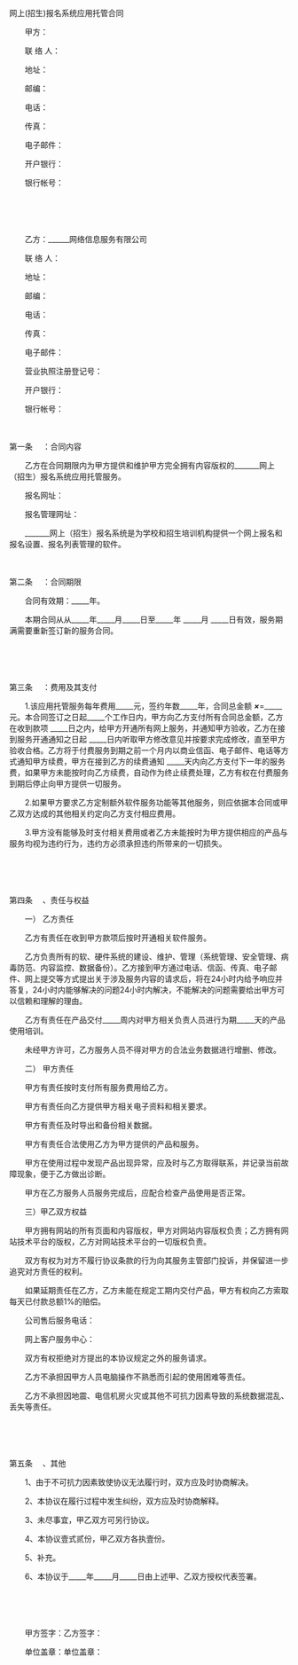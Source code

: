 



网上(招生)报名系统应用托管合同



 

　　甲方：

　　联 络 人：

　　地址：

　　邮编：

　　电话：

　　传真：

　　电子邮件：

　　开户银行：

　　银行帐号：　　

　　

　　

　　乙方：______网络信息服务有限公司

　　联 络 人：

　　地址：

　　邮编：

　　电话：

　　传真：

　　电子邮件：

　　营业执照注册登记号：

　　开户银行：

　　银行帐号：

　　

第一条
　：合同内容

　　乙方在合同期限内为甲方提供和维护甲方完全拥有内容版权的_______网上（招生）报名系统应用托管服务。

　　报名网址：

　　报名管理网址：

　　_______网上（招生）报名系统是为学校和招生培训机构提供一个网上报名和报名设置、报名列表管理的软件。

　　

第二条
　：合同期限

　　合同有效期：_____年。

　　本期合同从从_____年_____月_____日至_____年 _____月 _____日有效，服务期满需要重新签订新的服务合同。

　　

　　

第三条
　：费用及其支付

　　1.该应用托管服务每年费用_____元，签约年数_____年，合同总金额 _____×_____=_____元。本合同签订之日起_____个工作日内，甲方向乙方支付所有合同总金额，乙方在收到款项 _____日之内，给甲方开通所有网上服务，并通知甲方验收，乙方在接到服务开通通知之日起 _____日内听取甲方修改意见并按要求完成修改，直至甲方验收合格。乙方将于付费服务到期之前一个月内以商业信函、电子邮件、电话等方式通知甲方续费，甲方在接到乙方的续费通知 _____天内向乙方支付下一年的服务费，如果甲方未能按时向乙方续费，自动作为终止续费处理，乙方有权在付费服务到期后停止向甲方提供一切服务。

　　2.如果甲方要求乙方定制额外软件服务功能等其他服务，则应依据本合同或甲乙双方达成的其他相关约定向乙方支付相应费用。

　　3.甲方没有能够及时支付相关费用或者乙方未能按时为甲方提供相应的产品与服务均视为违约行为，违约方必须承担违约所带来的一切损失。

　　

　　

第四条
　、责任与权益

　　一） 乙方责任

　　乙方有责任在收到甲方款项后按时开通相关软件服务。

　　乙方负责所有的软、硬件系统的建设、维护、管理（系统管理、安全管理、病毒防范、内容监控、数据备份）。乙方接到甲方通过电话、信函、传真、电子邮件、网上提交等方式提出关于涉及服务内容的请求后，将在24小时内给予响应并答复，24小时内能够解决的问题24小时内解决，不能解决的问题需要给出甲方可以信赖和理解的理由。

　　乙方有责任在产品交付_____周内对甲方相关负责人员进行为期_____天的产品使用培训。

　　未经甲方许可，乙方服务人员不得对甲方的合法业务数据进行增删、修改。

　　二） 甲方责任

　　甲方有责任按时支付所有服务费用给乙方。

　　甲方有责任向乙方提供甲方相关电子资料和相关要求。

　　甲方有责任及时导出和备份相关数据。

　　甲方有责任合法使用乙方为甲方提供的产品和服务。

　　甲方在使用过程中发现产品出现异常，应及时与乙方取得联系，并记录当前故障现象，便于乙方做出诊断。

　　甲方在乙方服务人员服务完成后，应配合检查产品使用是否正常。

　　三）甲乙双方权益

　　甲方拥有网站的所有页面和内容版权，甲方对网站内容版权负责；乙方拥有网站技术平台的版权，乙方对网站技术平台的一切版权负责。

　　双方有权为对方不履行协议条款的行为向其服务主管部门投诉，并保留进一步追究对方责任的权利。

　　如果延期责任在乙方，乙方未能在规定工期内交付产品，甲方有权向乙方索取每天已付款总额1%的赔偿。

　　公司售后服务电话： 

　　网上客户服务中心：

　　双方有权拒绝对方提出的本协议规定之外的服务请求。

　　乙方不承担因甲方人员电脑操作不熟悉而引起的使用困难等责任。

　　乙方不承担因地震、电信机房火灾或其他不可抗力因素导致的系统数据混乱、丢失等责任。

　　

　　

第五条
　、其他

　　1、由于不可抗力因素致使协议无法履行时，双方应及时协商解决。

　　2、本协议在履行过程中发生纠纷，双方应及时协商解释。

　　3、未尽事宜，甲乙双方可另行协议。

　　4、本协议壹式贰份，甲乙双方各执壹份。

　　5、补充。

　　6、本协议于_____年_____月_____日由上述甲、乙双方授权代表签署。　

　　

　　　

　　甲方签字：乙方签字：

　　单位盖章：单位盖章：